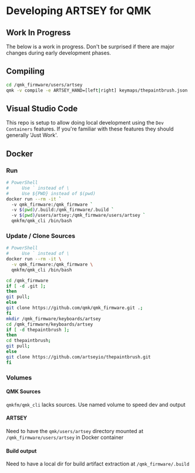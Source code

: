# Developing ARTSEY for QMK

## Work In Progress

The below is a work in progress. Don't be surprised if there are major changes during early development phases.

## Compiling

``` sh
cd /qmk_firmware/users/artsey
qmk -v compile -e ARTSEY_HAND=[left|right] keymaps/thepaintbrush.json
```

## Visual Studio Code

This repo is setup to allow doing local development using the `Dev Containers` features. If you're familiar with these features they should generally 'Just Work'.

## Docker

### Run

``` sh
# PowerShell
#     Use ` instead of \
#     Use ${PWD} instead of $(pwd)
docker run --rm -it `
  -v qmk_firmware:/qmk_firmware `
  -v $(pwd)/.build:/qmk_firmware/.build `
  -v $(pwd)/users/artsey:/qmk_firmware/users/artsey `
  qmkfm/qmk_cli /bin/bash
 ```

### Update / Clone Sources

``` sh
# PowerShell
#     Use ` instead of \
docker run --rm -it \
  -v qmk_firmware:/qmk_firmware \
  qmkfm/qmk_cli /bin/bash

cd /qmk_firmware
if [ -d .git ]; 
then 
git pull; 
else 
git clone https://github.com/qmk/qmk_firmware.git .; 
fi
mkdir /qmk_firmware/keyboards/artsey
cd /qmk_firmware/keyboards/artsey
if [ -d thepaintbrush ];
then
cd thepaintbrush;
git pull;
else
git clone https://github.com/artseyio/thepaintbrush.git
fi
```

### Volumes

#### QMK Sources

`qmkfm/qmk_cli` lacks sources. Use named volume to speed dev and output

#### ARTSEY

Need to have the `qmk/users/artsey` directory mounted at `/qmk_firmware/users/artsey` in Docker container

#### Build output

Need to have a local dir for build artifact extraction at `/qmk_firmware/.build`
